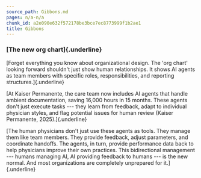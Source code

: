 ```yaml
---
source_path: Gibbons.md
pages: n/a-n/a
chunk_id: a2e090e632f572178be3bce7ec8773999f1b2ae1
title: Gibbons
---
```

### **[The new org chart]{.underline}**

[Forget everything you know about organizational design. The \'org
chart\' looking forward shouldn\'t just show human relationships. It
shows AI agents as team members with specific roles, responsibilities,
and reporting structures.]{.underline}

[At Kaiser Permanente, the care team now includes AI agents that handle
ambient documentation, saving 16,000 hours in 15 months. These agents
don\'t just execute tasks --- they learn from feedback, adapt to
individual physician styles, and flag potential issues for human review
(Kaiser Permanente, 2025).]{.underline}

[The human physicians don\'t just use these agents as tools. They manage
them like team members. They provide feedback, adjust parameters, and
coordinate handoffs. The agents, in turn, provide performance data back
to help physicians improve their own practices. This bidirectional
management --- humans managing AI, AI providing feedback to humans ---
is the new normal. And most organizations are completely unprepared for
it.]{.underline}
